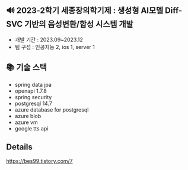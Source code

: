 ## 🔊 2023-2학기 세종창의학기제 : 생성형 AI모델 Diff-SVC 기반의 음성변환/합성 시스템 개발
- 개발 기간 : 2023.09~2023.12
- 팀 구성 : 인공지능 2, ios 1, server 1

## 📚 기술 스택
- spring data jpa
- openapi 1.7.8
- spring security
- postgresql 14.7
- azure database for postgresql
- azure blob 
- azure vm
- google tts api

## Details
https://bes99.tistory.com/7


